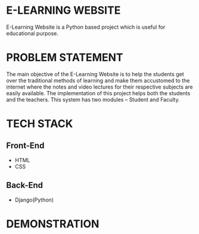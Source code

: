 # E-LEARNING WEBSITE
E-Learning Website is a Python based project which is useful for educational purpose.

# PROBLEM STATEMENT
The main objective of the E-Learning Website is to help the students get over
the traditional methods of learning and make them accustomed to the internet
where the notes and video lectures for their respective subjects are easily
available. The implementation of this project helps both the students and the
teachers. This system has two modules – Student and Faculty.

# TECH STACK

## Front-End
* HTML
* CSS

## Back-End
* Django(Python)

# DEMONSTRATION

